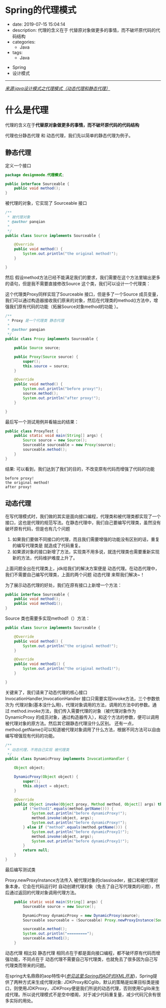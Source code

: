 #   Spring的代理模式
+ date: 2019-07-15 15:04:14
+ description: 代理的含义在于 代替原对象做更多的事情，而不破坏原代码的代码结构
+ categories:
  - Java
+ tags:
  - Java
- Spring
- 设计模式
---
[_来源:java设计模式之代理模式（动态代理和静态代理）_](https://blog.csdn.net/lovejj1994/article/details/74932311#comments)
#  什么是代理
代理的含义在于**代替原对象做更多的事情，而不破坏原代码的代码结构**

代理也分静态代理 和 动态代理，我们先以简单的静态代理为例子。

##	静态代理
定义一个接口
```java
package designmode.代理模式;

public interface Sourceable {
    public void method();
}
```
被代理的对象，它实现了 Sourceable 接口

```java
/**
 * 被代理对象
 * @author panqian
 *
 */
public class Source implements Sourceable {

    @Override
    public void method() {
        System.out.println("the original method!");
    }

}
```
然后 假设method方法已经不能满足我们的要求，我们需要在这个方法里输出更多的语句，但是我不需要直接修改Source 这个类，我们可以设计一个代理类：

这个代理类Proxy同样实现了Sourceable 接口，但是多了一个Source 成员变量，我们可以通过构造器接收我们原来的对象，然后在代理类的method()方法中，增强我们原有代码的功能（拓展Source对象method的功能 ）。
```java
/**
 * Proxy 是一个代理类 静态代理
 *
 * @author panqian
 */
public class Proxy implements Sourceable {

    public Source source;

    public Proxy(Source source) {
        super();
        this.source = source;
    }

    @Override
    public void method() {
        System.out.println("before proxy!");
        source.method();
        System.out.println("after proxy!");
    }

}
```
最后写一个测试用例并看输出的结果：
```java
public class ProxyTest {
    public static void main(String[] args) {
        Source source = new Source();
        Sourceable sourceable = new Proxy(source);
        sourceable.method();
    }
}
```
结果:
可以看到，我们达到了我们的目的，不改变原有代码而增强了代码的功能
```
before proxy!
the original method!
after proxy!
```

##	动态代理
在写代理模式时，我们做的其实是面向接口编程，代理类和被代理类都实现了一个接口，这也是代理的规范写法。在静态代理中，我们自己要编写代理类，虽然没有破坏原有代码，但是也有几个问题

1.	如果我们要做不同接口的代理，而且我们需要增强的功能没有区别的话，重复的编写代理类是 就造成了代码重复。
2.	如果源对象的接口新增了方法，实现类不用多说，就连代理类也需要重新实现新的方法，代码维护难度上升了。

上面问题全出在代理类上，jdk给我们的解决方案便是 动态代理。在动态代理中，我们不需要自己编写代理类，上面的两个问题 动态代理 来帮我们解决~！

为了展示动态代理的好处，我们在原有接口上新增一个方法：
```java
public interface Sourceable {
    public void method();
    public void method1();
}
```
Source 类也需要多实现method1（）方法：

```java
public class Source implements Sourceable {

    @Override
    public void method() {
        System.out.println("the original method!");
    }

    @Override
    public void method1() {
        System.out.println("the original method1!");
    }

}
```

关键来了，我们请来了动态代理的核心接口 InvocationHandler,InvocationHandler 接口只需要实现invoke方法，三个参数依次为 代理对象(基本没什么用)，代理对象调用的方法，调用的方法中的参数。通过
method.invoke方法，我们传入需要代理的对象（被代理对象作为DynamicProxy 的成员对象，通过构造器传入），和这个方法的参数，便可以调用被代理对象的原方法。然后其它跟静态代理没什么区别。 
还有一点，method.getName()可以知道被代理对象调用了什么方法，根据不同方法可以自由编写增强现有代码的功能。

```java
/**
 * 动态代理，不用自己实现 被代理类
 */
public class DynamicProxy implements InvocationHandler {

    Object object;

    DynamicProxy(Object object) {
        super();
        this.object = object;
    }

    @Override
    public Object invoke(Object proxy, Method method, Object[] args) throws Throwable {
        if ("method1".equals(method.getName())) {
            System.out.println("before dynamicProxy!");
            method.invoke(object, args);
            System.out.println("before dynamicProxy!");
        } else if ("method".equals(method.getName())) {
            System.out.println("before dynamicProxy1!");
            method.invoke(object, args);
            System.out.println("before dynamicProxy1!");
        }
        return null;
    }
}
```

最后编写测试类

Proxy.newProxyInstance方法传入 被代理对象的classloader，接口和被代理对象本身。它会在代码运行时 自动创建代理对象（免去了自己写代理类的问题），然后通过返回的代理对象调用代理方法。

```java
    public static void main(String[] args) {
        Sourceable source = new Source();

        DynamicProxy dynamicProxy = new DynamicProxy(source);
        Sourceable sourceable = (Sourceable) Proxy.newProxyInstance(Source.class.getClassLoader(), Source.class.getInterfaces(), dynamicProxy);

        sourceable.method();
        System.out.println("=========");
        sourceable.method1();
    }
```

动态代理 相比较 静态代理 相同点在于都是面向接口编程，都不破坏原有代码而增强功能，不同点在于 动态代理不需要自己写代理类，也就免去了很多因为自己写代理类而带来的问题。

在spring大名鼎鼎的aop特性中([_参见这里:Spring的AOP的XML开发_](/2019/07/15/Spring的AOP的XML开发/))，Spring提供了两种方式来生成代理对象: JDKProxy和Cglib，默认的策略是如果目标类是接口，则使用JDKProxy，JDKProxy便是我们所说的动态代理，否则使用Cglib来生成代理。所以说代理模式不是空中楼阁，对于减少代码重复量，减少代码冗余有很多实际的用处。
